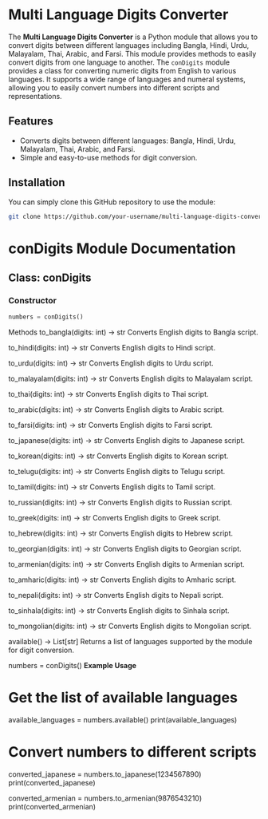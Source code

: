 # Multi Language Digits Converter

The **Multi Language Digits Converter** is a Python module that allows you to convert digits between different languages including Bangla, Hindi, Urdu, Malayalam, Thai, Arabic, and Farsi. This module provides methods to easily convert digits from one language to another.
The `conDigits` module provides a class for converting numeric digits from English to various languages. It supports a wide range of languages and numeral systems, allowing you to easily convert numbers into different scripts and representations.

## Features

- Converts digits between different languages: Bangla, Hindi, Urdu, Malayalam, Thai, Arabic, and Farsi.
- Simple and easy-to-use methods for digit conversion.

## Installation

You can simply clone this GitHub repository to use the module:

```bash
git clone https://github.com/your-username/multi-language-digits-converter.git
```
# conDigits Module Documentation


## Class: conDigits

### Constructor

```python
numbers = conDigits()
```
Methods
to_bangla(digits: int) -> str
Converts English digits to Bangla script.

to_hindi(digits: int) -> str
Converts English digits to Hindi script.

to_urdu(digits: int) -> str
Converts English digits to Urdu script.

to_malayalam(digits: int) -> str
Converts English digits to Malayalam script.

to_thai(digits: int) -> str
Converts English digits to Thai script.

to_arabic(digits: int) -> str
Converts English digits to Arabic script.

to_farsi(digits: int) -> str
Converts English digits to Farsi script.

to_japanese(digits: int) -> str
Converts English digits to Japanese script.

to_korean(digits: int) -> str
Converts English digits to Korean script.

to_telugu(digits: int) -> str
Converts English digits to Telugu script.

to_tamil(digits: int) -> str
Converts English digits to Tamil script.

to_russian(digits: int) -> str
Converts English digits to Russian script.

to_greek(digits: int) -> str
Converts English digits to Greek script.

to_hebrew(digits: int) -> str
Converts English digits to Hebrew script.

to_georgian(digits: int) -> str
Converts English digits to Georgian script.

to_armenian(digits: int) -> str
Converts English digits to Armenian script.

to_amharic(digits: int) -> str
Converts English digits to Amharic script.

to_nepali(digits: int) -> str
Converts English digits to Nepali script.

to_sinhala(digits: int) -> str
Converts English digits to Sinhala script.

to_mongolian(digits: int) -> str
Converts English digits to Mongolian script.

available() -> List[str]
Returns a list of languages supported by the module for digit conversion.


numbers = conDigits()
**Example Usage**

# Get the list of available languages
available_languages = numbers.available()
print(available_languages)

# Convert numbers to different scripts
converted_japanese = numbers.to_japanese(1234567890)
print(converted_japanese)

converted_armenian = numbers.to_armenian(9876543210)
print(converted_armenian)
